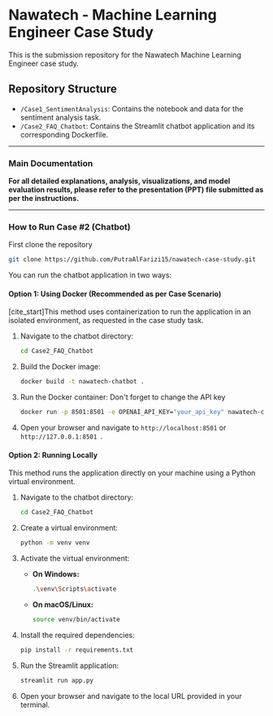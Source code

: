 # Nawatech - Machine Learning Engineer Case Study

This is the submission repository for the Nawatech Machine Learning Engineer case study.

## Repository Structure

* `/Case1_SentimentAnalysis`: Contains the notebook and data for the sentiment analysis task. 
* `/Case2_FAQ_Chatbot`: Contains the Streamlit chatbot application and its corresponding Dockerfile. 

---

### Main Documentation

**For all detailed explanations, analysis, visualizations, and model evaluation results, please refer to the presentation (PPT) file submitted as per the instructions.** 

---

### How to Run Case #2 (Chatbot)

First clone the repository

```bash
git clone https://github.com/PutraAlFarizi15/nawatech-case-study.git
```

You can run the chatbot application in two ways:

#### Option 1: Using Docker (Recommended as per Case Scenario)

[cite_start]This method uses containerization to run the application in an isolated environment, as requested in the case study task. 

1.  Navigate to the chatbot directory:
    ```bash
    cd Case2_FAQ_Chatbot
    ```

2.  Build the Docker image:
    ```bash
    docker build -t nawatech-chatbot .
    ```

3.  Run the Docker container: Don't forget to change the API key 

    ```bash
    docker run -p 8501:8501 -e OPENAI_API_KEY="your_api_key" nawatech-chatbot
    ```
4.  Open your browser and navigate to `http://localhost:8501` or `http://127.0.0.1:8501 `.

#### Option 2: Running Locally

This method runs the application directly on your machine using a Python virtual environment.

1.  Navigate to the chatbot directory:
    ```bash
    cd Case2_FAQ_Chatbot
    ```

2.  Create a virtual environment:
    ```bash
    python -m venv venv
    ```

3.  Activate the virtual environment:
    * **On Windows:**
        ```bash
        .\venv\Scripts\activate
        ```
    * **On macOS/Linux:**
        ```bash
        source venv/bin/activate
        ```

4.  Install the required dependencies:
    ```bash
    pip install -r requirements.txt
    ```

5.  Run the Streamlit application:
    ```bash
    streamlit run app.py
    ```

6.  Open your browser and navigate to the local URL provided in your terminal.